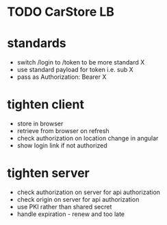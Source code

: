 # TODO CarStore LB

# standards
 - switch /login to /token to be more standard  X
 - use standard payload for token i.e. sub  X
 - pass as Authorization: Bearer <token>  X

# tighten client
 - store in browser
 - retrieve from browser on refresh
 - check authorization on location change in angular
 - show login link if not authorized

# tighten server
 - check authorization on server for api authorization
 - check origin on server for api authorization
 - use PKI rather than shared secret
 - handle expiration - renew and too late
